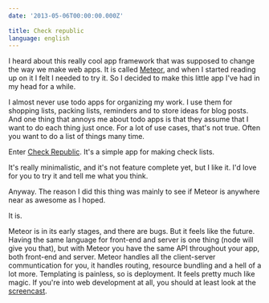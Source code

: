 ```yaml
---
date: '2013-05-06T00:00:00.000Z'
 
title: Check republic
language: english
---
```


I heard about this really cool app framework that was supposed to change the way we make web apps. It is called [Meteor](http://www.meteor.com), and when I started reading up on it I felt I needed to try it. So I decided to make this little app I've had in my head for a while.

I almost never use todo apps for organizing my work. I use them for shopping lists, packing lists, reminders and to store ideas for blog posts. And one thing that annoys me about todo apps is that they assume that I want to do each thing just once. For a lot of use cases, that's not true. Often you want to do a list of things many time.

Enter [Check Republic](http://checkrepublic.meteor.com). It's a simple app for making check lists.

It's really minimalistic, and it's not feature complete yet, but I like it. I'd love for you to try it and tell me what you think.

Anyway. The reason I did this thing was mainly to see if Meteor is anywhere near as awesome as I hoped.

It is.

Meteor is in its early stages, and there are bugs. But it feels like the future. Having the same language for front-end and server is one thing (node will give you that), but with Meteor you have the same API throughout your app, both front-end and server. Meteor handles all the client-server communtication for you, it handles routing, resource bundling and a hell of a lot more. Templating is painless, so is deployment. It feels pretty much like magic. If you're into web development at all, you should at least look at the [screencast](http://meteor.com/screencast).
